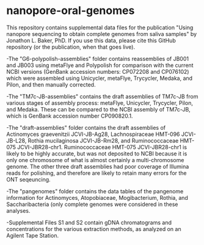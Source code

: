 # nanopore-oral-genomes
This repository contains supplemental data files for the publication "Using nanopore sequencing to obtain complete genomes from saliva samples" by Jonathon L. Baker, PhD. If you use this data, please cite this GitHub repository (or the publication, when that goes live).

-The "G6-polypolish-assemblies" folder contains reassemblies of JB001 and JB003 using metaFlye and Polypolish for comparison with the current NCBI versions (GenBank accession numbers: CP072208 and CP076102) which were assembled using Unicycler, metaFlye, Trycycler, Medaka, and Pilon, and then manually corrected.

-The "TM7c-JB-assemblies" contains the draft assemblies of TM7c-JB from various stages of assembly process:  metaFlye, Unicycler, Trycycler, Pilon, and Medaka.  These can be compared to the NCBI assembly of TM7c-JB, which is GenBank accession number CP090820.1.

-The "draft-assemblies" folder contains the draft assemblies of Actinomyces graevenitzii JCVI-JB-Ag28, Lachnospiraceae HMT-096 JCVI-JB-L28, Rothia mucilaginosa JCVI-JB-Rm28, and Ruminococcaceae HMT-075 JCVI-JBR28-chr1.  Ruminococcaceae HMT-075 JCVI-JBR28-chr1 is likely to be highly accurate, but was not deposited to NCBI because it is only one chromosome of what is almost certainly a multi-chromosome genome.  The other three draft assemblies had poor coverage of Illumina reads for polishing, and therefore are likely to retain many errors for the ONT seqeuncing.

-The "pangenomes" folder contains the data tables of the pangenome information for Actinomyces, Atopobiaceae, Mogibacterium, Rothia, and Saccharibacteria (only complete genomes were considered in these analyses.

-Supplemental Files S1 and S2 contain gDNA chromatograms and concentrations for the various extraction methods, as analyzed on an Agilent Tape Station.
